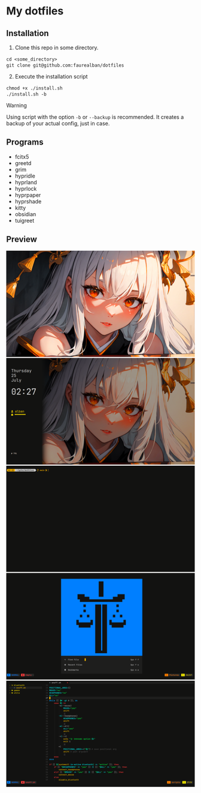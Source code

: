 # My dotfiles

## Installation
1. Clone this repo in some directory.
```
cd <some_directory>
git clone git@github.com:faurealban/dotfiles
```

2. Execute the installation script
```
chmod +x ./install.sh
./install.sh -b
```

> [!WARNING]
> Using script with the option `-b` or `--backup` is recommended.
> It creates a backup of your actual config, just in case.

## Programs

- fcitx5
- greetd
- grim
- hypridle
- hyprland
- hyprlock
- hyprpaper
- hyprshade
- kitty
- obsidian
- tuigreet

## Preview

![](./preview/1.png)
![](./preview/2.png)
![](./preview/3.png)
![](./preview/4.png)
![](./preview/5.png)
